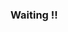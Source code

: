 ### Waiting !!

<!--
Write your biography here. Tell the world about yourself. Link to your favorite subreddit: [reddit](http://reddit.com). You can put a picture in, too. The code is already in—just name your picture `prof_pic.jpg` and put it in the `img/` folder.

Put your address / P.O. box / other info right below your picture. You can also disable any of these elements by editing the `profile` property of the YAML header of your `_pages/about.md`.

Edit `_bibliography/papers.bib` and Jekyll will render your [publications page](/al-folio/publications/) automatically.

Link to your social media connections, too. This theme is set up to use [Font Awesome icons](https://fontawesome.com/) and [Academicons](https://jpswalsh.github.io/academicons/). Add your Facebook, Twitter, LinkedIn, Google Scholar, or just disable all of them.
-->
